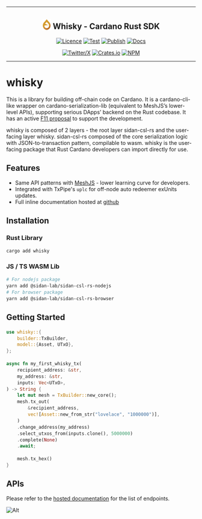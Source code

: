 <div align="center">
  <hr />
    <h2 align="center" style="border-bottom: none"><img style="position: relative; top: 0.25rem;" src="https://raw.githubusercontent.com/sidan-lab/brand_assets/main/whisky.png" alt="Whisky" height="30" /> Whisky - Cardano Rust SDK</h2>

[![Licence](https://img.shields.io/github/license/sidan-lab/whisky)](https://github.com/sidan-lab/whisky/blob/master/LICENSE)
[![Test](https://github.com/sidan-lab/whisky/actions/workflows/rust-build-test.yml/badge.svg)](https://github.com/sidan-lab/whisky/actions/workflows/rust-build-test.yml)
[![Publish](https://github.com/sidan-lab/whisky/actions/workflows/publish-packages.yml/badge.svg)](https://github.com/sidan-lab/whisky/actions/workflows/publish-packages.yml)
[![Docs](https://github.com/sidan-lab/whisky/actions/workflows/static.yml/badge.svg?branch=master)](https://github.com/sidan-lab/whisky/actions/workflows/static.yml)

[![Twitter/X](https://img.shields.io/badge/Follow%20us-@sidan__lab-blue?logo=x&style=for-the-badge)](https://x.com/sidan_lab)
[![Crates.io](https://img.shields.io/crates/v/whisky?style=for-the-badge)](https://crates.io/crates/whisky)
[![NPM](https://img.shields.io/npm/v/%40sidan-lab%2Fsidan-csl-rs-nodejs?style=for-the-badge)](https://www.npmjs.com/package/@sidan-lab/sidan-csl-rs-nodejs)

  <hr/>
</div>

# whisky

This is a library for building off-chain code on Cardano. It is a cardano-cli-like wrapper on cardano-serialization-lib (equivalent to MeshJS’s lower-level APIs), supporting serious DApps’ backend on the Rust codebase. It has an active [F11 proposal](https://cardano.ideascale.com/c/idea/112172) to support the development.

whisky is composed of 2 layers - the root layer sidan-csl-rs and the user-facing layer whisky. sidan-csl-rs composed of the core serialization logic with JSON-to-transaction pattern, compilable to wasm. whisky is the user-facing package that Rust Cardano developers can import directly for use.

## Features

- Same API patterns with [MeshJS](https://meshjs.dev/apis/transaction/builderExample) - lower learning curve for developers.
- Integrated with TxPipe's `uplc` for off-node auto redeemer exUnits updates.
- Full inline documentation hosted at [github](https://sidan-lab.github.io/whisky/whisky/index.html)

## Installation

### Rust Library

```sh
cargo add whisky
```

### JS / TS WASM Lib

```sh
# For nodejs package
yarn add @sidan-lab/sidan-csl-rs-nodejs
# For browser package
yarn add @sidan-lab/sidan-csl-rs-browser
```

## Getting Started

```rust
use whisky::{
    builder::TxBuilder,
    model::{Asset, UTxO},
};

async fn my_first_whisky_tx(
    recipient_address: &str,
    my_address: &str,
    inputs: Vec<UTxO>,
) -> String {
    let mut mesh = TxBuilder::new_core();
    mesh.tx_out(
        &recipient_address,
        vec![Asset::new_from_str("lovelace", "1000000")],
    )
    .change_address(my_address)
    .select_utxos_from(inputs.clone(), 5000000)
    .complete(None)
    .await;

    mesh.tx_hex()
}
```

## APIs

Please refer to the [hosted documentation](https://sidan-lab.github.io/whisky/whisky/index.html) for the list of endpoints.

![Alt](https://repobeats.axiom.co/api/embed/2e35716a9dd3250972c06ca2b4c7f1846ef7c51e.svg "Repobeats analytics image")
